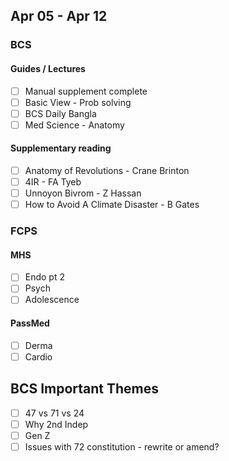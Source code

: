 ## Apr 05 - Apr 12
### BCS
#### Guides / Lectures
- [ ] Manual supplement complete
- [ ] Basic View - Prob solving
- [ ] BCS Daily Bangla
- [ ] Med Science - Anatomy
#### Supplementary reading
- [ ] Anatomy of Revolutions - Crane Brinton
- [ ] 4IR - FA Tyeb
- [ ] Unnoyon Bivrom - Z Hassan
- [ ] How to Avoid A Climate Disaster - B Gates
### FCPS
#### MHS
- [ ] Endo pt 2
- [ ] Psych
- [ ] Adolescence
#### PassMed
- [ ] Derma
- [ ] Cardio
## BCS Important Themes
- [ ] 47 vs 71 vs 24
- [ ] Why 2nd Indep
- [ ] Gen Z
- [ ] Issues with 72 constitution - rewrite or amend?